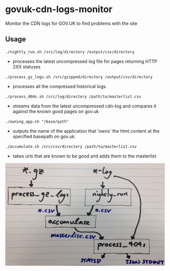 # govuk-cdn-logs-monitor

Monitor the CDN logs for GOV.UK to find problems with the site

## Usage

`./nightly_run.sh /src/log/directory /output/csv/directory`
* processes the latest uncompressed log file for pages returning HTTP 2XX statuses

`./process_gz_logs.sh /src/gzipped/directory /output/csv/directory`
* processes all the compressed historical logs.

`./process_404s.sh /src/log/directory /path/to/masterlist.csv`
* streams data from the latest uncompressed cdn-log and compares it against the known good pages on gov.uk

`./owning_app.sh "/base/path"`
* outputs the name of the application that 'owns' the html content at the specified basepath on gov.uk.

`./accumulate.sh /src/csv/directory /path/to/masterlist.csv`
* takes urls that are known to be good and adds them to the masterlist

![CDN monitor process flow](docs/cdn-monitor-flow.png)
